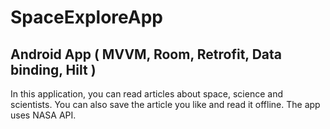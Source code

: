 # SpaceExploreApp
## Android App ( MVVM, Room, Retrofit, Data binding, Hilt )

In this application, you can read articles about space, science and scientists.
You can also save the article you like and read it offline.
The app uses NASA API.
